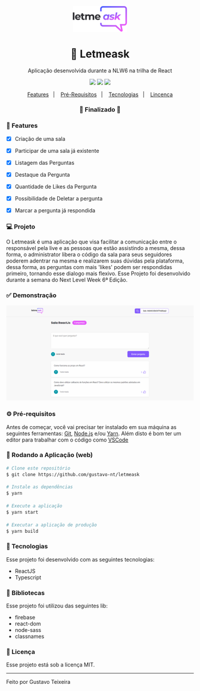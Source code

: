 <h4 align="center">
  <img src="https://github.com/gustavo-nt/letmeask/blob/master/src/assets/images/logo.svg" alt="logo" height="70"/>
</h4>

<h1 align="center">
    🚀 Letmeask
</h1>

<p align="center">Aplicação desenvolvida durante a NLW6 na trilha de React</p>

<p align="center">
  <img src="https://img.shields.io/badge/react%20version-17.0.2-informational"/>
  <img src="https://img.shields.io/badge/last%20commit-june-blue" />
  <img src="https://img.shields.io/badge/license-MIT-success"/>
</p>

<p align="center">
  <a href="#-features">Features</a>&nbsp;&nbsp;&nbsp;|&nbsp;&nbsp;&nbsp;
  <a href="#-pré-requisitos">Pré-Requisitos</a>&nbsp;&nbsp;&nbsp;|&nbsp;&nbsp;&nbsp;
  <a href="#-tecnologias">Tecnologias</a>&nbsp;&nbsp;&nbsp;|&nbsp;&nbsp;&nbsp;
  <a href="#-licença">Lincença</a>
</p>

<h3 align="center"> 
🚧  Finalizado  🚧
</h3>

### 📎 Features 

- [x] Criação de uma sala
- [x] Participar de uma sala já existente
- [x] Listagem das Perguntas
- [x] Destaque da Pergunta
- [x] Quantidade de Likes da Pergunta
- [x] Possibilidade de Deletar a pergunta
- [x] Marcar a pergunta já respondida


### 💻 Projeto

O Letmeask é uma aplicação que visa facilitar a comunicação entre o responsável pela live e as pessoas que estão assistindo a mesma, dessa forma, o administrator libera o código da sala para seus seguidores poderem adentrar na mesma e realizarem suas dúvidas pela plataforma, dessa forma, as perguntas com mais 'likes' podem ser respondidas primeiro, tornando esse dialogo mais flexivo. Esse Projeto foi desenvolvido durante a semana do Next Level Week 6ª Edição. 

### ✅ Demonstração
<img src="https://github.com/gustavo-nt/letmeask/blob/master/src/assets/images/room-users.PNG" />

### ⚙ Pré-requisitos

Antes de começar, você vai precisar ter instalado em sua máquina as seguintes ferramentas:
[Git](https://git-scm.com), [Node.js](https://nodejs.org/en/) e/ou [Yarn](https://yarnpkg.com/). 
Além disto é bom ter um editor para trabalhar com o código como [VSCode](https://code.visualstudio.com/)

### 📗 Rodando a Aplicação (web)

```bash
# Clone este repositório
$ git clone https://github.com/gustavo-nt/letmeask

# Instale as dependências
$ yarn

# Execute a aplicação
$ yarn start

# Executar a aplicação de produção
$ yarn build
```

### 🚀 Tecnologias

Esse projeto foi desenvolvido com as seguintes tecnologias:

- ReactJS
- Typescript

### 📕 Bibliotecas

Esse projeto foi utilizou das seguintes lib:

- firebase
- react-dom
- node-sass
- classnames

### 📝 Licença

Esse projeto está sob a licença MIT.

<hr/>

Feito por Gustavo Teixeira
